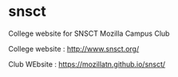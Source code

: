 # snsct
College website for SNSCT Mozilla Campus Club 


College website : http://www.snsct.org/

Club WEbsite : https://mozillatn.github.io/snsct/

